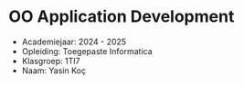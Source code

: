 # OO Application Development

- Academiejaar: 2024 - 2025
- Opleiding: Toegepaste Informatica
- Klasgroep: 1TI7
- Naam: Yasin Koç


